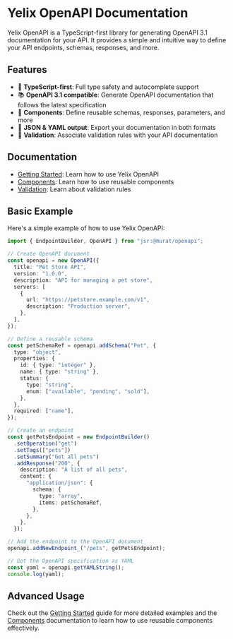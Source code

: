 # Yelix OpenAPI Documentation

Yelix OpenAPI is a TypeScript-first library for generating OpenAPI 3.1
documentation for your API. It provides a simple and intuitive way to define
your API endpoints, schemas, responses, and more.

## Features

- 🚀 **TypeScript-first**: Full type safety and autocomplete support
- 📚 **OpenAPI 3.1 compatible**: Generate OpenAPI documentation that follows the
  latest specification
- 🧩 **Components**: Define reusable schemas, responses, parameters, and more
- 📄 **JSON & YAML output**: Export your documentation in both formats
- 🔄 **Validation**: Associate validation rules with your API documentation

## Documentation

- [Getting Started](./getting-started.md): Learn how to use Yelix OpenAPI
- [Components](./components.md): Learn how to use reusable components
- [Validation](./validation.md): Learn about validation rules

## Basic Example

Here's a simple example of how to use Yelix OpenAPI:

```typescript
import { EndpointBuilder, OpenAPI } from "jsr:@murat/openapi";

// Create OpenAPI document
const openapi = new OpenAPI({
  title: "Pet Store API",
  version: "1.0.0",
  description: "API for managing a pet store",
  servers: [
    {
      url: "https://petstore.example.com/v1",
      description: "Production server",
    },
  ],
});

// Define a reusable schema
const petSchemaRef = openapi.addSchema("Pet", {
  type: "object",
  properties: {
    id: { type: "integer" },
    name: { type: "string" },
    status: {
      type: "string",
      enum: ["available", "pending", "sold"],
    },
  },
  required: ["name"],
});

// Create an endpoint
const getPetsEndpoint = new EndpointBuilder()
  .setOperation("get")
  .setTags(["pets"])
  .setSummary("Get all pets")
  .addResponse("200", {
    description: "A list of all pets",
    content: {
      "application/json": {
        schema: {
          type: "array",
          items: petSchemaRef,
        },
      },
    },
  });

// Add the endpoint to the OpenAPI document
openapi.addNewEndpoint_("/pets", getPetsEndpoint);

// Get the OpenAPI specification as YAML
const yaml = openapi.getYAMLString();
console.log(yaml);
```

## Advanced Usage

Check out the [Getting Started](./getting-started.md) guide for more detailed
examples and the [Components](./components.md) documentation to learn how to use
reusable components effectively.
